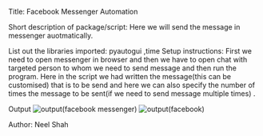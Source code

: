Title: Facebook Messenger Automation

Short description of package/script: Here we will send the message in messenger auotmatically.



List out the libraries imported: pyautogui ,time
Setup instructions: First we need to open messenger in browser and then we have to open chat with targeted person to whom we need to send message and then run the program.
Here in the script we had written the message(this can be customised) that is to be send and here we can also specify the number of times the message to be sent(if we need to send message multiple times) .



Output
![output(facebook messenger)](https://user-images.githubusercontent.com/71593494/121766351-c1036b80-cb6e-11eb-9603-aaf23d394581.png)
![output(facebook)](https://user-images.githubusercontent.com/71593494/121767191-7258d000-cb74-11eb-81bf-8308d94d4922.png)



Author:
Neel Shah

